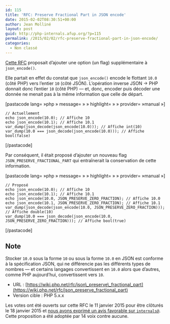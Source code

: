 ```yaml
---
id: 115
title: 'RFC: Preserve Fractional Part in JSON encode'
date: 2015-02-02T08:30:51+00:00
author: Jean Molliné
layout: post
guid: http://php-internals.afup.org/?p=115
permalink: /2015/02/02/rfc-preserve-fractional-part-in-json-encode/
categories:
  - Non classé
---
```

[Cette RFC](https://wiki.php.net/rfc/json_preserve_fractional_part) proposait d&rsquo;ajouter une option (un flag) supplémentaire à `json_encode()`.

Elle partait en effet du constat que `json_encode()` encode le flottant `10.0` (côté PHP) vers l&rsquo;entier `10` (côté JSON). L&rsquo;opération inverse JSON → PHP donnait donc l&rsquo;entier `10` (côté PHP) &#8212; et, donc, encoder puis décoder une donnée ne menait pas à la même information que celle de départ.

[pastacode lang=&nbsp;&raquo;php&nbsp;&raquo; message=&nbsp;&raquo;&nbsp;&raquo; highlight=&nbsp;&raquo;&nbsp;&raquo; provider=&nbsp;&raquo;manual&nbsp;&raquo;]

    // Actuellement
    echo json_encode(10.0); // Affiche 10
    echo json_encode(10.1); // Affiche 10.1
    var_dump(json_decode(json_encode(10.0))); // Affiche int(10)
    var_dump(10.0 === json_decode(json_encode(10.0))); // Affiche bool(false)

[/pastacode]

Par conséquent, il était proposé d&rsquo;ajouter un nouveau flag `JSON_PRESERVE_FRACTIONAL_PART` qui entraînerait la conservation de cette information.

[pastacode lang=&nbsp;&raquo;php&nbsp;&raquo; message=&nbsp;&raquo;&nbsp;&raquo; highlight=&nbsp;&raquo;&nbsp;&raquo; provider=&nbsp;&raquo;manual&nbsp;&raquo;]

    // Proposé
    echo json_encode(10.0); // Affiche 10
    echo json_encode(10.1); // Affiche 10.1
    echo json_encode(10.0, JSON_PRESERVE_ZERO_FRACTION); // Affiche 10.0
    echo json_encode(10.1, JSON_PRESERVE_ZERO_FRACTION); // Affiche 10.1
    var_dump(json_decode(json_encode(10.0, JSON_PRESERVE_ZERO_FRACTION))); // Affiche double(10)
    var_dump(10.0 === json_decode(json_encode(10.0, JSON_PRESERVE_ZERO_FRACTION))); // Affiche bool(true)

[/pastacode]

## Note

Stocker `10.0` sous la forme `10` ou sous la forme `10.0` en JSON est conforme à la spécification JSON, qui ne différencie pas les différents types de nombres &#8212; et certains langages convertissent en `10.0` alors que d&rsquo;autres, comme PHP aujourd&rsquo;hui, convertissent vers `10`.

  * URL : [https://wiki.php.net/rfc/json\_preserve\_fractional_part](https://wiki.php.net/rfc/json_preserve_fractional_part)
  * Version cible : PHP 5.x.x

Les votes ont été ouverts sur cette RFC le 11 janvier 2015 pour être clôturés le 18 janvier 2015 et [nous avons exprimé un avis favorable sur `internals@`](http://news.php.net/php.internals/80710).  
Cette proposition a été adoptée par 14 voix contre aucune.